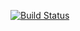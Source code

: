 [![Build Status](https://travis-ci.org/ivangonekrazy/filterchain.svg?branch=master)](https://travis-ci.org/ivangonekrazy/filterchain)
